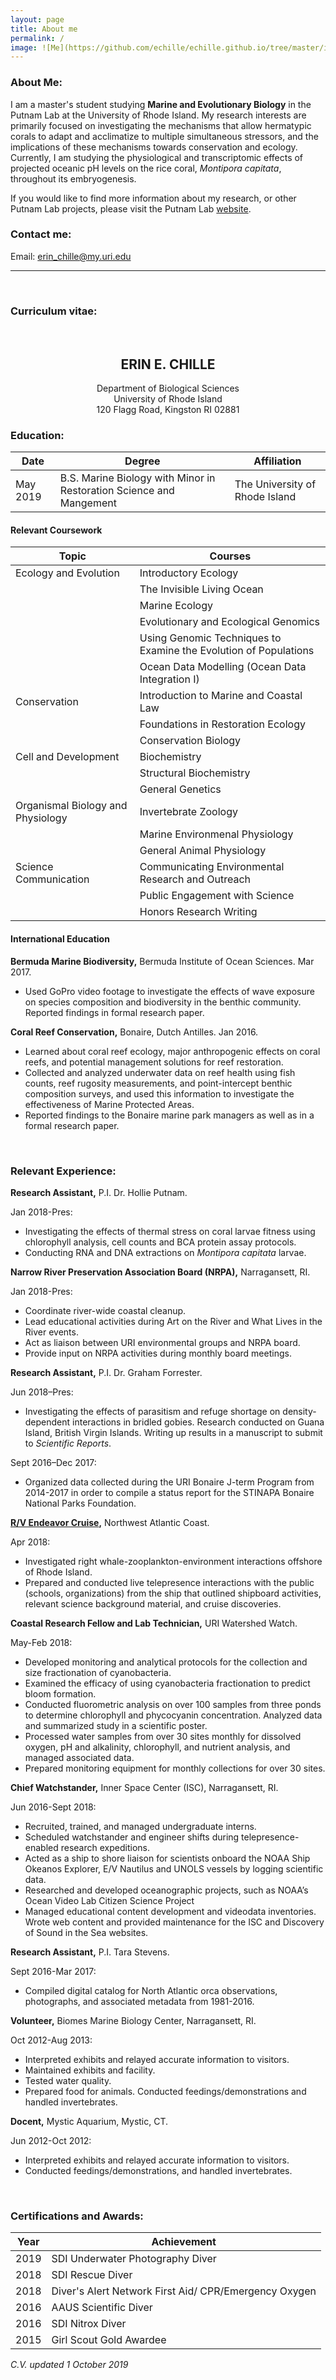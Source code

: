 ```yaml
---
layout: page  
title: About me
permalink: /
image: ![Me](https://github.com/echille/echille.github.io/tree/master/img/IMG-2540.JPG)
---
```


### About Me:

I am a master's student studying **Marine and Evolutionary Biology** in the Putnam Lab at the University of Rhode Island. My research interests are primarily focused on investigating the mechanisms that allow hermatypic corals to adapt and acclimatize to multiple simultaneous stressors, and the implications of these mechanisms towards conservation and ecology. Currently, I am studying the physiological and transcriptomic effects of projected oceanic pH levels on the rice coral, *Montipora capitata*, throughout its embryogenesis.

If you would like to find more information about my research, or other Putnam Lab projects, please visit the Putnam Lab [website](http://putnamlab.com/).


### Contact me:

Email: [erin_chille@my.uri.edu](mailto:erin_chille@my.uri.edu) 


---

&nbsp;

### Curriculum vitae:

&nbsp;
&nbsp;
&nbsp;

## <center>ERIN E. CHILLE</center>
<center>Department of Biological Sciences</center>
<center>University of Rhode Island</center>
<center>120 Flagg Road, Kingston RI 02881</center>



### **Education:**

| Date | Degree | Affiliation |
|------|--------|-------------|
| May 2019 | B.S. Marine Biology with Minor in Restoration Science and Mangement | The University of Rhode Island |  


#### Relevant Coursework


|Topic| Courses|
|---|---|
|Ecology and Evolution |Introductory Ecology|
||The Invisible Living Ocean|
||Marine Ecology|
|| Evolutionary and Ecological Genomics|
||Using Genomic Techniques to Examine the Evolution of Populations|
||Ocean Data Modelling (Ocean Data Integration I)|
|Conservation |Introduction to Marine and Coastal Law|
||Foundations in Restoration Ecology|
||Conservation Biology|
|Cell and Development|Biochemistry|
||Structural Biochemistry|
||General Genetics|
|Organismal Biology and Physiology|Invertebrate Zoology|
|| Marine Environmenal Physiology|
||General Animal Physiology|
|Science Communication|Communicating Environmental Research and Outreach|
||Public Engagement with Science|
||Honors Research Writing|


#### International Education 

**Bermuda Marine Biodiversity,** Bermuda Institute of Ocean Sciences. Mar 2017.
- Used GoPro video footage to investigate the effects of wave exposure on species composition and biodiversity in the benthic community. Reported findings in formal research paper.

**Coral Reef Conservation,** Bonaire, Dutch Antilles. Jan 2016.
* Learned about coral reef ecology, major anthropogenic effects on coral reefs, and potential management solutions for reef restoration.
* Collected and analyzed underwater data on reef health using fish counts, reef rugosity measurements, and point-intercept benthic composition surveys, and used this information to investigate the effectiveness of Marine Protected Areas.
* Reported findings to the Bonaire marine park managers as well as in a formal research paper.

&nbsp;

### **Relevant Experience:**

**Research Assistant,** P.I. Dr. Hollie Putnam.  

Jan 2018-Pres:
* Investigating the effects of thermal stress on coral larvae fitness using chlorophyll analysis, cell counts and BCA protein assay protocols. 
* Conducting RNA and DNA extractions on *Montipora capitata* larvae.

**Narrow River Preservation Association Board (NRPA),** Narragansett, RI.  

Jan 2018-Pres:
* Coordinate river-wide coastal cleanup.
* Lead educational activities during Art on the River and What Lives in the River events.
* Act as liaison between URI environmental groups and NRPA board.
* Provide input on NRPA activities during monthly board meetings.  

**Research Assistant,** P.I. Dr. Graham Forrester.  

Jun 2018–Pres:
* Investigating the effects of parasitism and refuge shortage on density-dependent interactions in bridled gobies. Research conducted on Guana Island, British Virgin Islands. Writing up results in a manuscript to submit to *Scientific Reports*.

Sept 2016–Dec 2017:
* Organized data collected during the URI Bonaire J-term Program from 2014-2017 in order to compile a status report for the STINAPA Bonaire National Parks Foundation.  

**[R/V Endeavor Cruise](https://web.uri.edu/gso/news/not-your-typical-undergraduate-class-endeavorlive/),** Northwest Atlantic Coast.  

Apr 2018:
* Investigated right whale-zooplankton-environment interactions offshore of Rhode Island.
* Prepared and conducted live telepresence interactions with the public (schools, organizations) from the ship that outlined shipboard activities, relevant science background material, and cruise discoveries.  

**Coastal Research Fellow and Lab Technician,** URI Watershed Watch.  

May-Feb 2018:
* Developed monitoring and analytical protocols for the collection and size fractionation of cyanobacteria.
* Examined the efficacy of using cyanobacteria fractionation to predict bloom formation.
* Conducted fluorometric analysis on over 100 samples from three ponds to determine chlorophyll and phycocyanin concentration. Analyzed data and summarized study in a scientific poster.
* Processed water samples from over 30 sites monthly for dissolved oxygen, pH and alkalinity, chlorophyll, and nutrient analysis, and managed associated data.
* Prepared monitoring equipment for monthly collections for over 30 sites.  

**Chief Watchstander,**
Inner Space Center (ISC), Narragansett, RI.

Jun 2016-Sept 2018:
* Recruited, trained, and managed undergraduate interns.
* Scheduled watchstander and engineer shifts during telepresence-enabled research expeditions.
* Acted as a ship to shore liaison for scientists onboard the NOAA Ship Okeanos Explorer, E/V Nautilus and UNOLS vessels by logging scientific data.
* Researched and developed oceanographic projects, such as NOAA’s Ocean Video Lab Citizen Science Project
* Managed educational content development and videodata inventories. Wrote web content and provided maintenance for the ISC and Discovery of Sound in the Sea websites.

**Research Assistant,** P.I. Tara Stevens.

Sept 2016-Mar 2017:
* Compiled digital catalog for North Atlantic orca observations, photographs, and associated metadata from 1981-2016.

**Volunteer,** Biomes Marine Biology Center, Narragansett, RI.

Oct 2012-Aug 2013:
* Interpreted exhibits and relayed accurate information to visitors. 
* Maintained exhibits and facility.
* Tested water quality.
* Prepared food for animals. Conducted feedings/demonstrations and handled invertebrates.

**Docent,** Mystic Aquarium, Mystic, CT.

Jun 2012-Oct 2012:
* Interpreted exhibits and relayed accurate information to visitors.
* Conducted feedings/demonstrations, and handled invertebrates.

&nbsp;
&nbsp;

### Certifications and Awards:

| Year | Achievement |
|------|-------------|
|2019| SDI Underwater Photography Diver|
|2018| SDI Rescue Diver|
|2018| Diver's Alert Network First Aid/ CPR/Emergency Oxygen|
|2016| AAUS Scientific Diver|
|2016| SDI Nitrox Diver|
|2015|Girl Scout Gold Awardee| 


*C.V. updated 1 October 2019*